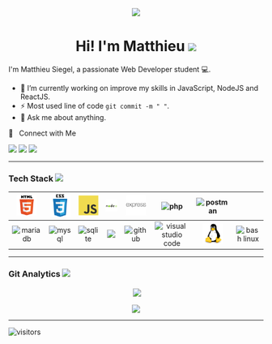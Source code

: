 <p  align="center"><img src="https://raw.githubusercontent.com/abhisheknaiidu/abhisheknaiidu/master/code.gif" width="450"/></p>

<h1 align="center"> Hi! I'm Matthieu <img src="https://media.giphy.com/media/hvRJCLFzcasrR4ia7z/giphy.gif" width="25px"> </h1>

I'm Matthieu Siegel, a passionate Web Developer student 💻.

- 🔭 I’m currently working on improve my skills in JavaScript, NodeJS and ReactJS.
- ⚡ Most used line of code `git commit -m " "`.
- 💬 Ask me about anything.

🤝 &nbsp; Connect with Me

[<img src="https://img.shields.io/badge/linkedin-%230077B5.svg?&style=for-the-badge&logo=linkedin&logoColor=white" />](https://www.linkedin.com/in/matthieu-siegel-20120654/)
[<img src="https://img.shields.io/badge/instagram-%23E4405F.svg?style=for-the-badge&logo=Instagram&logoColor=white" />](https://www.instagram.com/matt.siegel/)
<a href="mailto:siegel.matthieu@gmail.com"><img src="https://img.shields.io/badge/Gmail-D14836?style=for-the-badge&logo=gmail&logoColor=white" /></a>


<hr>

### Tech Stack <img src="https://media.giphy.com/media/QssGEmpkyEOhBCb7e1/giphy.gif" width="25px">

| <img src="https://raw.githubusercontent.com/devicons/devicon/master/icons/html5/html5-original-wordmark.svg" alt="html5" width="40"> | <img src="https://raw.githubusercontent.com/devicons/devicon/master/icons/css3/css3-original-wordmark.svg" alt="css3" width="40" height="45"/> | <img src="https://raw.githubusercontent.com/devicons/devicon/master/icons/javascript/javascript-original.svg" width="40"> | <img src="https://raw.githubusercontent.com/devicons/devicon/master/icons/nodejs/nodejs-original-wordmark.svg" width="40"> | <img src="https://raw.githubusercontent.com/devicons/devicon/master/icons/express/express-original-wordmark.svg" width="40"> | <img src="https://www.vectorlogo.zone/logos/php/php-ar21.svg" alt="php" width="40"> | <img src="https://www.vectorlogo.zone/logos/getpostman/getpostman-icon.svg" alt="postman" width="40"> | |
|:-:|:-:|:-:|:-:|:-:|:-:|:-:|:-:|
<img src="https://www.vectorlogo.zone/logos/mariadb/mariadb-ar21.svg" alt="mariadb" width="50"> | <img src="https://www.vectorlogo.zone/logos/mysql/mysql-ar21.svg" alt="mysql" width="40"> | <img src="https://www.vectorlogo.zone/logos/sqlite/sqlite-icon.svg" alt="sqlite" width="40"> | <img src="https://www.vectorlogo.zone/logos/git-scm/git-scm-icon.svg" width="40"> | <img src="https://www.vectorlogo.zone/logos/github/github-tile.svg" alt="github" width="40"> | <img src="https://www.vectorlogo.zone/logos/visualstudio_code/visualstudio_code-icon.svg" alt="visual studio code" width="40"> | <img src="https://raw.githubusercontent.com/devicons/devicon/master/icons/linux/linux-original.svg" alt="linux" width="40"> | <img src="https://www.vectorlogo.zone/logos/gnu_bash/gnu_bash-icon.svg" alt="bash linux" width="40">

<hr>

### Git Analytics <img src="https://media.giphy.com/media/cj87CxfRtrUifF3Ryk/giphy.gif" width="25px">
 
<p align="center">&nbsp;<img align="center" src="https://github-readme-stats.vercel.app/api/top-langs/?username=ImNotAOwl&theme=dark&layout=compact" width="410" /></p>
<p align="center"><img align="center" src="https://github-readme-stats.vercel.app/api?username=ImNotAOwl&theme=dark&show_icons=true" /></p>

------

![visitors](https://visitor-badge.laobi.icu/badge?page_id=ImNotAOwl)

<!--
**ImNotAOwl/ImNotAOwl** is a ✨ _special_ ✨ repository because its `README.md` (this file) appears on your GitHub profile.

Here are some ideas to get you started:

- 🔭 I’m currently working on ...
- 🌱 I’m currently learning ...
- 👯 I’m looking to collaborate on ...
- 🤔 I’m looking for help with ...
- 💬 Ask me about ...
- 📫 How to reach me: ...
- 😄 Pronouns: ...
- ⚡ Fun fact: ...
-->

